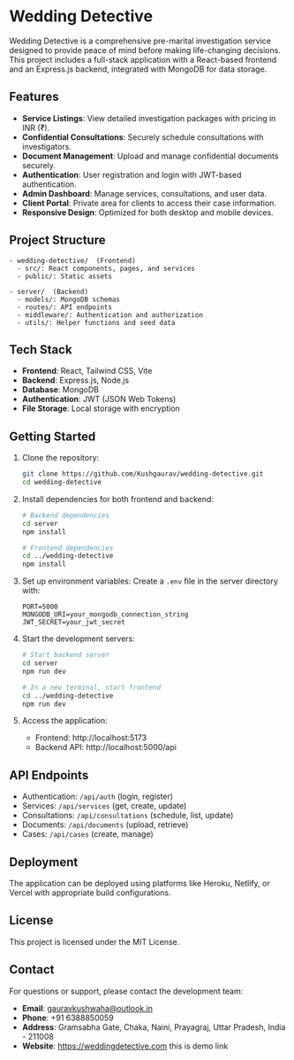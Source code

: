 # Wedding Detective

Wedding Detective is a comprehensive pre-marital investigation service designed to provide peace of mind before making life-changing decisions. This project includes a full-stack application with a React-based frontend and an Express.js backend, integrated with MongoDB for data storage.

## Features
- **Service Listings**: View detailed investigation packages with pricing in INR (₹).
- **Confidential Consultations**: Securely schedule consultations with investigators.
- **Document Management**: Upload and manage confidential documents securely.
- **Authentication**: User registration and login with JWT-based authentication.
- **Admin Dashboard**: Manage services, consultations, and user data.
- **Client Portal**: Private area for clients to access their case information.
- **Responsive Design**: Optimized for both desktop and mobile devices.

## Project Structure
```
- wedding-detective/  (Frontend)
  - src/: React components, pages, and services
  - public/: Static assets
  
- server/  (Backend)
  - models/: MongoDB schemas
  - routes/: API endpoints
  - middleware/: Authentication and authorization
  - utils/: Helper functions and seed data
```

## Tech Stack
- **Frontend**: React, Tailwind CSS, Vite
- **Backend**: Express.js, Node.js
- **Database**: MongoDB
- **Authentication**: JWT (JSON Web Tokens)
- **File Storage**: Local storage with encryption

## Getting Started
1. Clone the repository:
   ```bash
   git clone https://github.com/Kushgaurav/wedding-detective.git
   cd wedding-detective
   ```

2. Install dependencies for both frontend and backend:
   ```bash
   # Backend dependencies
   cd server
   npm install
   
   # Frontend dependencies
   cd ../wedding-detective
   npm install
   ```

3. Set up environment variables:
   Create a `.env` file in the server directory with:
   ```
   PORT=5000
   MONGODB_URI=your_mongodb_connection_string
   JWT_SECRET=your_jwt_secret
   ```

4. Start the development servers:
   ```bash
   # Start backend server
   cd server
   npm run dev
   
   # In a new terminal, start frontend
   cd ../wedding-detective
   npm run dev
   ```

5. Access the application:
   - Frontend: http://localhost:5173
   - Backend API: http://localhost:5000/api

## API Endpoints
- Authentication: `/api/auth` (login, register)
- Services: `/api/services` (get, create, update)
- Consultations: `/api/consultations` (schedule, list, update)
- Documents: `/api/documents` (upload, retrieve)
- Cases: `/api/cases` (create, manage)

## Deployment
The application can be deployed using platforms like Heroku, Netlify, or Vercel with appropriate build configurations.

## License
This project is licensed under the MIT License.

## Contact
For questions or support, please contact the development team:
- **Email**: gauravkushwaha@outlook.in
- **Phone**: +91 6388850059  
- **Address**: Gramsabha Gate, Chaka, Naini, Prayagraj, Uttar Pradesh, India - 211008
- **Website**: https://weddingdetective.com this is demo link 